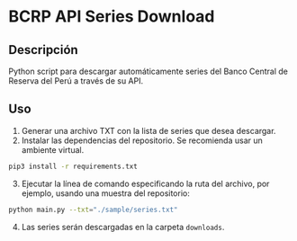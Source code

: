 # BCRP API Series Download

## Descripción
Python script para descargar automáticamente series del Banco Central de Reserva del Perú a través de su API.

## Uso
1. Generar una archivo TXT con la lista de series que desea descargar.
2. Instalar las dependencias del repositorio. Se recomienda usar un ambiente virtual.
```bash
pip3 install -r requirements.txt
```
3. Ejecutar la línea de comando especificando la ruta del archivo, por ejemplo, usando una muestra del repositorio:
```bash
python main.py --txt="./sample/series.txt"
```
4. Las series serán descargadas en la carpeta `downloads`.
